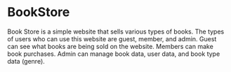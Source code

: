 # BookStore
Book Store is a simple website that sells various types of books. The types of users who can use this website are guest, member, and admin. Guest can see what books are being sold on the website. Members can make book purchases. Admin can manage book data, user data, and book type data (genre).
